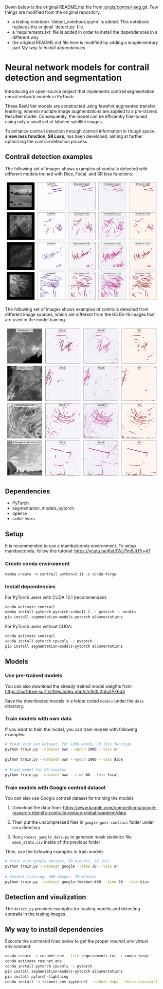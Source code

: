 Down below is the original README.md file from [junzis/contrail-seg.git](https://github.com/junzis/contrail-seg.git). Few things are modified from the original repository:
- a testing notebook 'detect_notebook.ipynb' is added. This notebook replaces the original 'detect.py' file.
- a 'requirements.txt' file is added in order to install the dependencies in a different way
- the original README.md file here is modified by adding a supplementary part *My way to install dependencies*

# Neural network models for contrail detection and segmentation

Introducing an open-source project that implements contrail segmentation neural network models in PyTorch. 

These ResUNet models are constructed using fewshot augmented transfer learning, wherein multiple image augmentations are applied to a pre-trained ResUNet model. Consequently, the model can be efficiently fine-tuned using only a small set of labeled satellite images. 

To enhance contrail detection through contrail information in Hough space, **a new loss function, SR Loss**, has been developed, aiming at further optimizing the contrail detection process.

## Contrail detection examples

The following set of images shows examples of contrails detected with different models trained with Dice, Focal, and SR loss functions:

![contrail-detect-1](./static/contrail-detect-1.png)


The following set of images shows examples of contrails detected from different image sources, which are different from the GOES-16 images that are used in the model training.

![contrail-detect-2](./static/contrail-detect-2.png)



## Dependencies

* PyTorch
* segmentation_models_pytorch
* opencv
* scikit-learn


## Setup

It is recommended to use a mamba/conda environment. To setup mamba/conda, follow this tutorial: https://youtu.be/Ket0WUTm5JU?t=47

### Create conda environment

```
mamba create -n contrail python=3.11 -c conda-forge
```

### Install dependencies

For PyTorch users with CUDA 12.1 (recommended):

```bash
conda activate contrail
mamba install pytorch pytorch-cuda=12.1 -c pytorch -c nvidia
pip install segmentation-models-pytorch albumentations
```

For PyTorch users without CUDA:

```bash
conda activate contrail
conda install pytorch cpuonly -c pytorch
pip install segmentation-models-pytorch albumentations
```


## Models

### Use pre-trained models

You can also download the already trained model weights from: https://surfdrive.surf.nl/files/index.php/s/n1b0L2qfu2PZ6d3

Save the downloaded models in a folder called `models` under the `data` directory.

### Train models with own data

If you want to train the model, you can train models with following examples:

```bash
# train with own dataset, for 1000 epoch, SR loss function
python train.py --dataset own --epoch 1000 --loss sr

python train.py --dataset own --epoch 1000 --loss dice

# train model for 60 minutes
python train.py --dataset own --time 60 --loss focal
```

### Train models with Google contrail dataset

You can also use Google contrail dataset for training the models

1. Download the data from: https://www.kaggle.com/competitions/google-research-identify-contrails-reduce-global-warming/data

2. Then put the uncompressed files in `google-goes-contrail` folder under `data` directory

3. Run `process_google_data.py` to generate mask statistics file `mask_stats.csv` inside of the previous folder

Then, use the following examples to train models

```bash
# train with google dataset, 30 minutes, SR loss
python train.py --dataset google --time 30 --loss sr

# fewshot training, 400 images, 30 minutes
python train.py --dataset google:fewshot:400 --time 30 --loss dice
```


## Detection and visulization

The `detect.py` provides examples for loading models and detecting contrails in the testing images.


## My way to install dependencies

Execute the command lines below to get the proper *resunet_env* virtual environment:

```bash
conda create -n resunet_env --file requirements.txt -c conda-forge
conda activate resunet_env
conda install pytorch cpuonly -c pytorch
pip install segmentation-models-pytorch albumentations
pip install pytorch-lightning
conda install -n resunet_env ipykernel --update-deps --force-reinstall
```
